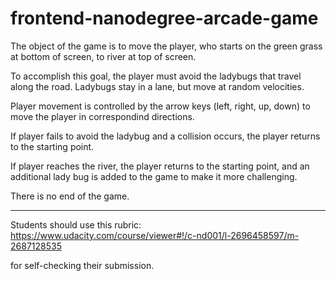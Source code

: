 frontend-nanodegree-arcade-game
===============================

The object of the game is to move the player, who starts on the green grass at bottom of screen,
to river at top of screen.

To accomplish this goal, the player must avoid the ladybugs that travel along the road.  Ladybugs stay in a
lane, but move at random velocities.

Player movement is controlled by the arrow keys (left, right, up, down) to move the player in
correspondind directions.

If player fails to avoid the ladybug and a collision occurs, the player returns to the starting point.

If player reaches the river, the player returns to the starting point, and an additional lady bug is
added to the game to make it more challenging.

There is no end of the game.

---

Students should use this rubric: https://www.udacity.com/course/viewer#!/c-nd001/l-2696458597/m-2687128535

for self-checking their submission.
